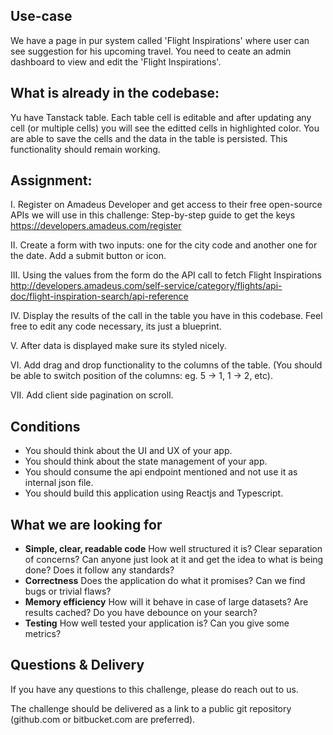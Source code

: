 ## Use-case

We have a page in pur system called 'Flight Inspirations' where user can see suggestion for his upcoming travel.
You need to ceate an admin dashboard to view and edit the 'Flight Inspirations'.

## What is already in the codebase:
Yu have Tanstack table. Each table cell is editable and after updating any cell (or multiple cells) you will see the editted cells in highlighted color. 
You are able to save the cells and the data in the table is persisted. This functionality should remain working.

## Assignment:
I. Register on Amadeus Developer and get access to their free open-source APIs we will use in this challenge:
Step-by-step guide to get the keys https://developers.amadeus.com/register

II. Create a form with two inputs: one for the city code and another one for the date. Add a submit button or icon.

III. Using the values from the form do the API call to fetch Flight Inspirations 
http://developers.amadeus.com/self-service/category/flights/api-doc/flight-inspiration-search/api-reference

IV. Display the results of the call in the table you have in this codebase. Feel free to edit any code necessary, its just a blueprint.

V. After data is displayed make sure its styled nicely. 

VI. Add drag and drop functionality to the columns of the table. (You should be able to switch position of the columns: eg. 5 -> 1, 1 -> 2, etc).

VII. Add client side pagination on scroll.


## Conditions
- You should think about the UI and UX of your app.
- You should think about the state management of your app.
- You should consume the api endpoint mentioned and not use it as internal json file.
- You should build this application using Reactjs and Typescript.

## What we are looking for

- **Simple, clear, readable code** How well structured it is? Clear separation of concerns? Can anyone just look at it and get the idea to
what is being done? Does it follow any standards?
- **Correctness** Does the application do what it promises? Can we find bugs or trivial flaws?
- **Memory efficiency** How will it behave in case of large datasets? Are results cached? Do you have debounce on your search?
- **Testing** How well tested your application is? Can you give some metrics?


## Questions & Delivery

If you have any questions to this challenge, please do reach out to us.

The challenge should be delivered as a link to a public git repository (github.com or bitbucket.com are preferred).
